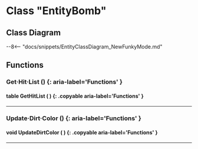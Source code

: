 # Class "EntityBomb"

## Class Diagram
--8<-- "docs/snippets/EntityClassDiagram_NewFunkyMode.md"
## Functions

### Get·Hit·List () {: aria-label='Functions' }
#### table GetHitList ( ) {: .copyable aria-label='Functions' }

___
### Update·Dirt·Color () {: aria-label='Functions' }
#### void UpdateDirtColor ( ) {: .copyable aria-label='Functions' }

___